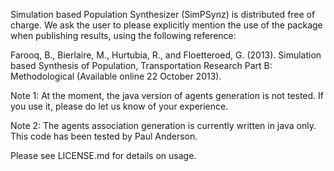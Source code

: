 Simulation based Population Synthesizer (SimPSynz) is distributed free of charge. We ask the user to please explicitly mention the use of the package when publishing results, using the following reference:

Farooq, B., Bierlaire, M., Hurtubia, R., and Floetteroed, G. (2013). Simulation based Synthesis of Population, Transportation Research Part B: Methodological (Available online 22 October 2013).

Note 1: At the moment, the java version of agents generation is not tested. If you use it, please do let us know of your experience.

Note 2: The agents association generation is currently written in java only. This code has been tested by Paul Anderson.

Please see LICENSE.md for details on usage.
